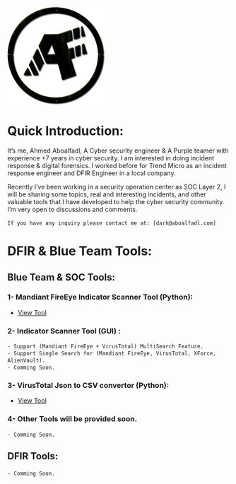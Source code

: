 <img src="https://raw.githubusercontent.com/Aboalfadl/aboalfadl.github.io/main/Logo.png" style="zoom:50%;" />

# Quick Introduction:

It’s me, Ahmed Aboalfadl, A Cyber security engineer & A Purple teamer with experience +7 years in cyber security. I am interested in doing incident response & digital forensics. I worked before for Trend Micro as an incident response engineer and DFIR Engineer in a local company. 

Recently I’ve been working in a security operation center as SOC Layer 2, I will be sharing some topics,  real and interesting incidents, and other valuable tools that I have developed to help the cyber security community.
I’m very open to discussions and comments.

```
If you have any inquiry please contact me at: [dark@aboalfadl.com] 
```

# DFIR & Blue Team Tools:

## Blue Team & SOC  Tools:

### 1- Mandiant FireEye Indicator Scanner Tool (Python):

  - [View Tool](https://aboalfadl.com/Mandiant%20FireEye%20API%20Indicator%20Search%20v1.5)

### 2- Indicator Scanner Tool (GUI) :

	- Support (Mandiant FireEye + VirusTotal) MultiSearch Feature.
	- Support Single Search for (Mandiant FireEye, VirusTotal, XForce, AlienVault).
	- Comming Soon.

### 3- VirusTotal Json to CSV convertor (Python):

- [View Tool](https://aboalfadl.com/VT%20Json%20To%20CSV%20Converter/)

### 4- Other Tools will be provided soon.

	- Comming Soon.

## DFIR Tools:

```
- Comming Soon.
```

